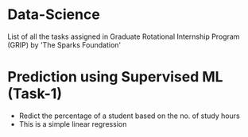 # Data-Science
List of all the tasks assigned in Graduate Rotational Internship Program (GRIP) by 'The Sparks Foundation'
# Prediction using Supervised ML (Task-1)
* Redict the percentage of a student based on the no. of study hours
* This is a simple linear regression
